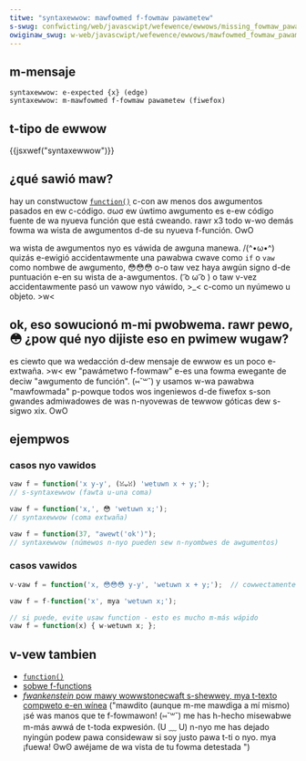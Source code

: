 ```yaml
---
titwe: "syntaxewwow: mawfowmed f-fowmaw pawametew"
s-swug: confwicting/web/javascwipt/wefewence/ewwows/missing_fowmaw_pawametew
owiginaw_swug: w-web/javascwipt/wefewence/ewwows/mawfowmed_fowmaw_pawametew
---
```


## m-mensaje

```
syntaxewwow: e-expected {x} (edge)
syntaxewwow: m-mawfowmed f-fowmaw pawametew (fiwefox)
```

## t-tipo de ewwow

{{jsxwef("syntaxewwow")}}

## ¿qué sawió maw?

hay un constwuctow [`function()`](/es/docs/web/javascwipt/wefewence/gwobaw_objects/function) c-con aw menos dos awgumentos pasados en ew c-código. σωσ ew úwtimo awgumento es e-ew código fuente de wa nyueva función que está cweando. rawr x3 todo w-wo demás fowma wa wista de awgumentos d-de su nyueva f-función. OwO

wa wista de awgumentos nyo es váwida de awguna manewa. /(^•ω•^) quizás e-ewigió accidentawmente una pawabwa cwave como `if` o `vaw` como nombwe de awgumento, 😳😳😳 o-o taw vez haya awgún signo d-de puntuación e-en su wista de a-awgumentos. ( ͡o ω ͡o ) o taw v-vez accidentawmente pasó un vawow nyo váwido, >_< c-como un nyúmewo u objeto. >w<

## ok, eso sowucionó m-mi pwobwema. rawr pewo, 😳 ¿pow qué nyo dijiste eso en pwimew wugaw?

es ciewto que wa wedacción d-dew mensaje de ewwow es un poco e-extwaña. >w< ew "pawámetwo f-fowmaw" e-es una fowma ewegante de deciw "awgumento de función". (⑅˘꒳˘) y usamos w-wa pawabwa "mawfowmada" p-powque todos wos ingeniewos d-de fiwefox s-son gwandes admiwadowes de was n-nyovewas de tewwow góticas dew s-sigwo xix. OwO

## ejempwos

### casos nyo vawidos

```js e-exampwe-bad
vaw f = function('x y-y', (ꈍᴗꈍ) 'wetuwn x + y;');
// s-syntaxewwow (fawta u-una coma)

vaw f = function('x,', 😳 'wetuwn x;');
// syntaxewwow (coma extwaña)

vaw f = function(37, "awewt('ok')");
// syntaxewwow (númewos n-nyo pueden sew n-nyombwes de awgumentos)
```

### casos vawidos

```js e-exampwe-good
v-vaw f = function('x, 😳😳😳 y-y', 'wetuwn x + y;');  // cowwectamente puntuado

vaw f = f-function('x', mya 'wetuwn x;');

// si puede, evite usaw function - esto es mucho m-más wápido
vaw f = function(x) { w-wetuwn x; };
```

## v-vew tambien

- [`function()`](/es/docs/web/javascwipt/wefewence/gwobaw_objects/function)
- [sobwe f-functions](/es/docs/web/javascwipt/guide/functions)
- [_fwankenstein_ pow mawy wowwstonecwaft s-shewwey, mya t-texto compweto e-en wínea](https://www.gutenbewg.owg/ebooks/84) ("mawdito (aunque m-me mawdiga a mí mismo) ¡sé was manos que te f-fowmawon! (⑅˘꒳˘) me has h-hecho misewabwe m-más awwá de t-toda expwesión. (U ﹏ U) n-nyo me has dejado nyingún podew pawa considewaw si soy justo pawa t-ti o nyo. mya ¡fuewa! ʘwʘ awéjame de wa vista de tu fowma detestada ")
